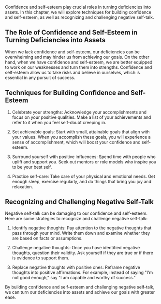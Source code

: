 
Confidence and self-esteem play crucial roles in turning deficiencies into assets. In this chapter, we will explore techniques for building confidence and self-esteem, as well as recognizing and challenging negative self-talk.

The Role of Confidence and Self-Esteem in Turning Deficiencies into Assets
--------------------------------------------------------------------------

When we lack confidence and self-esteem, our deficiencies can be overwhelming and may hinder us from achieving our goals. On the other hand, when we have confidence and self-esteem, we are better equipped to work on our weaknesses and turn them into strengths. Confidence and self-esteem allow us to take risks and believe in ourselves, which is essential in any pursuit of success.

Techniques for Building Confidence and Self-Esteem
--------------------------------------------------

1. Celebrate your strengths: Acknowledge your accomplishments and focus on your positive qualities. Make a list of your achievements and refer to it when you feel self-doubt creeping in.

2. Set achievable goals: Start with small, attainable goals that align with your values. When you accomplish these goals, you will experience a sense of accomplishment, which will boost your confidence and self-esteem.

3. Surround yourself with positive influences: Spend time with people who uplift and support you. Seek out mentors or role models who inspire you to be your best self.

4. Practice self-care: Take care of your physical and emotional needs. Get enough sleep, exercise regularly, and do things that bring you joy and relaxation.

Recognizing and Challenging Negative Self-Talk
----------------------------------------------

Negative self-talk can be damaging to our confidence and self-esteem. Here are some strategies to recognize and challenge negative self-talk:

1. Identify negative thoughts: Pay attention to the negative thoughts that pass through your mind. Write them down and examine whether they are based on facts or assumptions.

2. Challenge negative thoughts: Once you have identified negative thoughts, question their validity. Ask yourself if they are true or if there is evidence to support them.

3. Replace negative thoughts with positive ones: Reframe negative thoughts into positive affirmations. For example, instead of saying "I'm not good enough," say "I am capable and worthy of success."

By building confidence and self-esteem and challenging negative self-talk, we can turn our deficiencies into assets and achieve our goals with greater ease.
